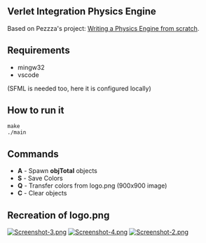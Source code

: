 ## Verlet Integration Physics Engine 

Based on Pezzza's project:
[Writing a Physics Engine from scratch](https://www.youtube.com/watch?v=lS_qeBy3aQI&t=412s).

## Requirements

* mingw32
* vscode

(SFML is needed too, here it is configured locally)

## How to run it

```
make
./main
```
## Commands
* **A** - Spawn **objTotal** objects
* **S** - Save Colors
* **Q** - Transfer colors from logo.png (900x900 image)
* **C** - Clear objects

## Recreation of logo.png
[![Screenshot-3.png](https://i.postimg.cc/PxwsNMHL/Screenshot-3.png)](https://postimg.cc/tZpmMWYy)
[![Screenshot-4.png](https://i.postimg.cc/mDQxYfZY/Screenshot-4.png)](https://postimg.cc/8JPnGY6c)
[![Screenshot-2.png](https://i.postimg.cc/FKTxttJm/Screenshot-2.png)](https://postimg.cc/TyWbm49H)
